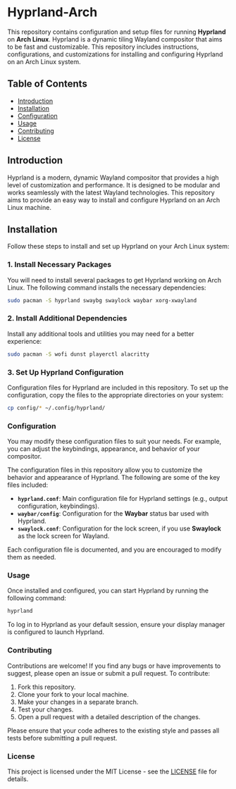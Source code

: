 # Hyprland-Arch

This repository contains configuration and setup files for running **Hyprland** on **Arch Linux**. Hyprland is a dynamic tiling Wayland compositor that aims to be fast and customizable. This repository includes instructions, configurations, and customizations for installing and configuring Hyprland on an Arch Linux system.

## Table of Contents

- [Introduction](#introduction)
- [Installation](#installation)
- [Configuration](#configuration)
- [Usage](#usage)
- [Contributing](#contributing)
- [License](#license)

## Introduction

Hyprland is a modern, dynamic Wayland compositor that provides a high level of customization and performance. It is designed to be modular and works seamlessly with the latest Wayland technologies. This repository aims to provide an easy way to install and configure Hyprland on an Arch Linux machine.

## Installation

Follow these steps to install and set up Hyprland on your Arch Linux system:

### 1. Install Necessary Packages

You will need to install several packages to get Hyprland working on Arch Linux. The following command installs the necessary dependencies:

```bash
sudo pacman -S hyprland swaybg swaylock waybar xorg-xwayland
```
### 2. Install Additional Dependencies

Install any additional tools and utilities you may need for a better experience:

```bash
sudo pacman -S wofi dunst playerctl alacritty
```
### 3. Set Up Hyprland Configuration

Configuration files for Hyprland are included in this repository. To set up the configuration, copy the files to the appropriate directories on your system:

```bash
cp config/* ~/.config/hyprland/
```

### Configuration

You may modify these configuration files to suit your needs. For example, you can adjust the keybindings, appearance, and behavior of your compositor.

The configuration files in this repository allow you to customize the behavior and appearance of Hyprland. The following are some of the key files included:

- **`hyprland.conf`**: Main configuration file for Hyprland settings (e.g., output configuration, keybindings).
- **`waybar/config`**: Configuration for the **Waybar** status bar used with Hyprland.
- **`swaylock.conf`**: Configuration for the lock screen, if you use **Swaylock** as the lock screen for Wayland.

Each configuration file is documented, and you are encouraged to modify them as needed.

### Usage

Once installed and configured, you can start Hyprland by running the following command:

```bash
hyprland
```

To log in to Hyprland as your default session, ensure your display manager is configured to launch Hyprland.

### Contributing

Contributions are welcome! If you find any bugs or have improvements to suggest, please open an issue or submit a pull request. To contribute:

1. Fork this repository.
2. Clone your fork to your local machine.
3. Make your changes in a separate branch.
4. Test your changes.
5. Open a pull request with a detailed description of the changes.

Please ensure that your code adheres to the existing style and passes all tests before submitting a pull request.

### License

This project is licensed under the MIT License - see the [LICENSE](LICENSE) file for details.
